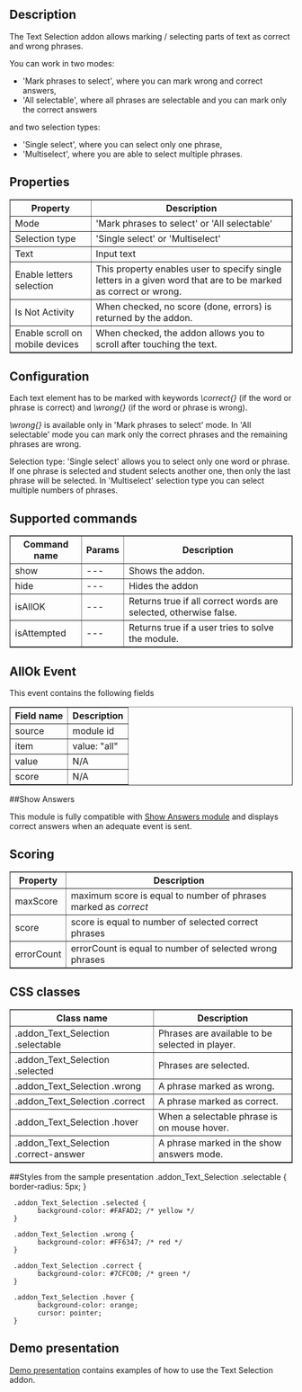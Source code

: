 ## Description
The Text Selection addon allows marking / selecting parts of text as correct and wrong phrases.

You can work in two modes:
<ul>
<li>'Mark phrases to select', where you can mark wrong and correct answers,</li>
<li>'All selectable', where all phrases are selectable and you can mark only the correct answers</li>
</ul>
and two selection types:
<ul>
<li>'Single select', where you can select only one phrase,</li>
<li>'Multiselect', where you are able to select multiple phrases.</li>
</ul>

## Properties
<table border='1'>
    <tr>
        <th>Property</th>
        <th>Description</th>
    </tr>
    <tr>
        <td>Mode</td>
        <td>'Mark phrases to select' or 'All selectable'</td>
    </tr>
    <tr>
         <td>Selection type</td>
         <td>'Single select' or 'Multiselect'</td>
    </tr>
    <tr>
        <td>Text</td>
        <td>Input text</i></td>
    </tr>
    <tr>
        <td>Enable letters selection</td>
        <td>This property enables user to specify single letters in a given word that are to be marked as correct or wrong.</td>
    </tr>
    <tr>
        <td>Is Not Activity</td>
        <td>When checked, no score (done, errors) is returned by the addon.</td>
    </tr>
    <tr>
        <td>Enable scroll on mobile devices</td>
        <td>When checked, the addon allows you to scroll after touching the text.</td>
    </tr>
</table>

## Configuration

Each text element has to be marked with keywords <i>\\correct{}</i> (if the word or phrase is correct) and <i>\\wrong{}</i> (if the word or phrase is wrong).

<i>\\wrong{}</i> is available only in 'Mark phrases to select' mode. In 'All selectable' mode you can mark only the correct phrases and the remaining phrases are wrong.

Selection type: 'Single select' allows you to select only one word or phrase. If one phrase is selected and student selects another one, then only the last phrase will be selected. In 'Multiselect' selection type you can select multiple numbers of phrases.

## Supported commands

<table border='1'>
    <tr>
        <th>Command name</th>
        <th>Params</th>
        <th>Description</th>
    </tr>
    <tr>
        <td>show</td>
        <td>---</td>
        <td>Shows the addon.</td>
    </tr>
	<tr>
        <td>hide</td>
        <td>---</td>
        <td>Hides the addon</td>
    </tr>
	<tr>
        <td>isAllOK</td>
        <td>---</td>
        <td>Returns true if all correct words are selected, otherwise false.</td>
    </tr>
	<tr>
        <td>isAttempted</td>
        <td>---</td>
        <td>Returns true if a user tries to solve the module.</td>
    </tr>
</table>

## AllOk Event
This event contains the following fields
<table border='1'>
<tbody>
    <tr>
        <th>Field name</th>
        <th>Description</th> 
    </tr>
    <tr>
        <td>source</td>
        <td>module id</td> 
    </tr>
    <tr>
        <td>item</td>
        <td>value: "all"</td> 
    </tr>
    <tr>
        <td>value</td>
        <td>N/A</td> 
    </tr>
    <tr>
        <td>score</td>
        <td>N/A</td> 
    </tr>
</tbody>
</table>

##Show Answers

This module is fully compatible with [Show Answers module](/doc/page/Show-Answers "Show Answers module") and displays correct answers when an adequate event is sent.

## Scoring
<table border='1'>
    <tr>
        <th>Property</th>
        <th>Description</th>
    </tr>
    <tr>
        <td>maxScore</td>
        <td>maximum score is equal to number of phrases marked as <i>correct</i></td>
    </tr>
    <tr>
        <td>score</td>
        <td>score is equal to number of selected correct phrases</td>
    </tr>
    <tr>
        <td>errorCount</td>
        <td>errorCount is equal to number of selected wrong phrases</td>
    </tr>
</table>

## CSS classes
<table border='1'>
    <tr>
        <th>Class name</th>
        <th>Description</th>
    </tr>
    <tr>
        <td>.addon_Text_Selection .selectable</td>
        <td>Phrases are available to be selected in player.</td>
    </tr>
    <tr>
        <td>.addon_Text_Selection .selected</td>
        <td>Phrases are selected.</td>
    </tr>
    <tr>
        <td>.addon_Text_Selection .wrong</td>
        <td>A phrase marked as wrong.</td>
    </tr>
    <tr>
        <td>.addon_Text_Selection .correct</td>
        <td>A phrase marked as correct.</td>
    </tr>
    <tr>
        <td>.addon_Text_Selection .hover</td>
        <td>When a selectable phrase is on mouse hover.</td>
    </tr>
    <tr>
        <td>.addon_Text_Selection .correct-answer</td>
        <td>A phrase marked in the show answers mode.</td>
    </tr>
</table>

##Styles from the sample presentation
     .addon_Text_Selection .selectable {
           border-radius: 5px;
     }

     .addon_Text_Selection .selected {
           background-color: #FAFAD2; /* yellow */
     }

     .addon_Text_Selection .wrong {
           background-color: #FF6347; /* red */
     }
    
     .addon_Text_Selection .correct {
           background-color: #7CFC00; /* green */
     }

     .addon_Text_Selection .hover {
           background-color: orange;
           cursor: pointer;
     }

## Demo presentation
[Demo presentation](/embed/5091169529757696 "Demo presentation") contains examples of how to use the Text Selection addon.                                                       
